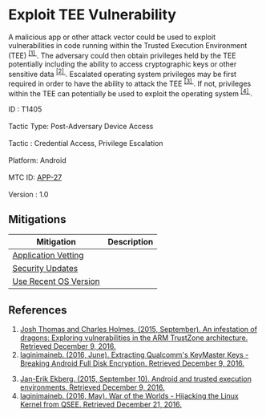 <div class="container-fluid">
 <h1>
  Exploit TEE Vulnerability
 </h1>
 <div class="row">
  <div class="col-md-8 description-body">
   <p>
    A malicious app or other attack vector could be used to exploit vulnerabilities in code running within the Trusted Execution Environment (TEE)
    <span class="scite-citeref-number" data-reference="Thomas-TrustZone" id="scite-ref-1-a">
     <sup>
      <a aria-describedby="qtip-0" data-hasqtip="0" href="https://usmile.at/symposium/program/2015/thomas-holmes" target="_blank">
       [1]
      </a>
     </sup>
    </span>
    . The adversary could then obtain privileges held by the TEE potentially including the ability to access cryptographic keys or other sensitive data
    <span class="scite-citeref-number" data-reference="QualcommKeyMaster" id="scite-ref-2-a">
     <sup>
      <a aria-describedby="qtip-1" data-hasqtip="1" href="https://bits-please.blogspot.in/2016/06/extracting-qualcomms-keymaster-keys.html" target="_blank">
       [2]
      </a>
     </sup>
    </span>
    . Escalated operating system privileges may be first required in order to have the ability to attack the TEE
    <span class="scite-citeref-number" data-reference="EkbergTEE" id="scite-ref-3-a">
     <sup>
      <a aria-describedby="qtip-2" data-hasqtip="2" href="https://usmile.at/symposium/program/2015/ekberg" target="_blank">
       [3]
      </a>
     </sup>
    </span>
    . If not, privileges within the TEE can potentially be used to exploit the operating system
    <span class="scite-citeref-number" data-reference="laginimaineb-TEE" id="scite-ref-4-a">
     <sup>
      <a aria-describedby="qtip-3" data-hasqtip="3" href="http://bits-please.blogspot.co.il/2016/05/war-of-worlds-hijacking-linux-kernel.html" target="_blank">
       [4]
      </a>
     </sup>
    </span>
    .
   </p>
  </div>
  <div class="col-md-4">
   <div class="card">
    <div class="card-body">
     <div class="card-data">
      <span class="h5 card-title">
       ID
      </span>
      : T1405
      <br/>
      <br/>
     </div>
     <div class="card-data">
      <span class="h5 card-title">
       Tactic Type:
      </span>
      Post-Adversary Device Access
      <br/>
      <br/>
     </div>
     <div class="card-data">
      <span class="h5 card-title">
       Tactic
      </span>
      : Credential Access, Privilege Escalation
      <br/>
      <br/>
     </div>
     <div class="card-data">
      <span class="h5 card-title">
       Platform:
      </span>
      Android
      <br/>
      <br/>
     </div>
     <div class="card-data">
      <span class="h5 card-title">
      </span>
     </div>
     <div class="card-data">
      <span class="h5 card-title">
      </span>
     </div>
     <div class="card-data">
      <span class="h5 card-title">
      </span>
     </div>
     <div class="card-data">
      <span class="h5 card-title">
      </span>
     </div>
     <div class="card-data">
      <span class="h5 card-title">
      </span>
     </div>
     <div class="card-data">
      <span class="h5 card-title">
      </span>
     </div>
     <div class="card-data">
      <span class="h5 card-title">
      </span>
     </div>
     <div class="card-data">
      <span class="h5 card-title">
      </span>
     </div>
     <div class="card-data">
      <span class="h5 card-title">
      </span>
     </div>
     <div class="card-data">
      <span class="h5 card-title">
       MTC ID:
      </span>
      <a href="https://pages.nist.gov/mobile-threat-catalogue/application-threats/APP-27.html" target="_blank">
       APP-27
      </a>
      <br/>
      <br/>
     </div>
     <div class="card-data">
      <span class="h5 card-title">
      </span>
     </div>
     <div class="card-data">
      <span class="h5 card-title">
       Version
      </span>
      : 1.0
     </div>
    </div>
   </div>
  </div>
 </div>
 <h2 class="pt-3" id="mitigations">
  Mitigations
 </h2>
 <table class="table table-bordered table-light mt-2">
  <thead>
   <tr>
    <th scope="col">
     Mitigation
    </th>
    <th scope="col">
     Description
    </th>
   </tr>
  </thead>
  <tbody class="bg-white">
   <tr>
    <td>
     <a href="https://attack.mitre.org/mitigations/M1005">
      Application Vetting
     </a>
    </td>
    <td>
    </td>
   </tr>
   <tr>
    <td>
     <a href="https://attack.mitre.org/mitigations/M1001">
      Security Updates
     </a>
    </td>
    <td>
    </td>
   </tr>
   <tr>
    <td>
     <a href="https://attack.mitre.org/mitigations/M1006">
      Use Recent OS Version
     </a>
    </td>
    <td>
    </td>
   </tr>
  </tbody>
 </table>
 <h2 class="pt-3" id="references">
  References
 </h2>
 <div class="row">
  <div class="col">
   <ol>
    <li>
     <span class="scite-citation" id="scite-1">
      <span class="scite-citation-text">
       <a class="external text" href="https://usmile.at/symposium/program/2015/thomas-holmes" name="scite-1" rel="nofollow" target="_blank">
        Josh Thomas and Charles Holmes. (2015, September). An infestation of dragons: Exploring vulnerabilities in the ARM TrustZone architecture. Retrieved December 9, 2016.
       </a>
      </span>
     </span>
    </li>
    <li>
     <span class="scite-citation" id="scite-2">
      <span class="scite-citation-text">
       <a class="external text" href="https://bits-please.blogspot.in/2016/06/extracting-qualcomms-keymaster-keys.html" name="scite-2" rel="nofollow" target="_blank">
        laginimaineb. (2016, June). Extracting Qualcomm's KeyMaster Keys - Breaking Android Full Disk Encryption. Retrieved December 9, 2016.
       </a>
      </span>
     </span>
    </li>
   </ol>
  </div>
  <div class="col">
   <ol start="3.0">
    <li>
     <span class="scite-citation" id="scite-3">
      <span class="scite-citation-text">
       <a class="external text" href="https://usmile.at/symposium/program/2015/ekberg" name="scite-3" rel="nofollow" target="_blank">
        Jan-Erik Ekberg. (2015, September 10). Android and trusted execution environments. Retrieved December 9, 2016.
       </a>
      </span>
     </span>
    </li>
    <li>
     <span class="scite-citation" id="scite-4">
      <span class="scite-citation-text">
       <a class="external text" href="http://bits-please.blogspot.co.il/2016/05/war-of-worlds-hijacking-linux-kernel.html" name="scite-4" rel="nofollow" target="_blank">
        laginimaineb. (2016, May). War of the Worlds - Hijacking the Linux Kernel from QSEE. Retrieved December 21, 2016.
       </a>
      </span>
     </span>
    </li>
   </ol>
  </div>
 </div>
</div>
